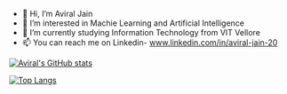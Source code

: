 - 👋 Hi, I’m Aviral Jain
- 👀 I’m interested in Machie Learning and Artificial Intelligence
- 🌱 I’m currently studying Information Technology from VIT Vellore
- 📫 You can reach me on Linkedin- www.linkedin.com/in/aviral-jain-20

[![Aviral's GitHub stats](https://github-readme-stats.vercel.app/api?username=AviralJ58&count_private=true&show_icons=true&theme=dark)](https://github.com/anuraghazra/github-readme-stats)

[![Top Langs](https://github-readme-stats.vercel.app/api/top-langs/?username=AviralJ58&layout=compact&theme=dark)](https://github.com/anuraghazra/github-readme-stats)
<!---
AviralJ58/AviralJ58 is a ✨ special ✨ repository because its `README.md` (this file) appears on your GitHub profile.
You can click the Preview link to take a look at your changes.
--->
